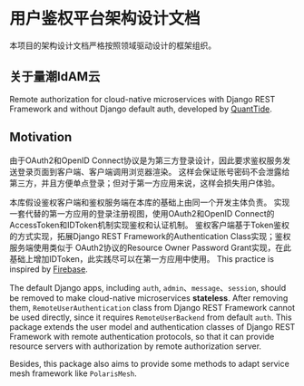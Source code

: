 # 用户鉴权平台架构设计文档

本项目的架构设计文档严格按照领域驱动设计的框架组织。

## 关于量潮IdAM云

Remote authorization for cloud-native microservices 
with Django REST Framework and without Django default auth,
developed by [QuantTide](https://github.com/quanttide).

## Motivation

由于OAuth2和OpenID Connect协议是为第三方登录设计，因此要求鉴权服务发送登录页面到客户端、客户端调用浏览器渲染。
这样会保证账号密码不会泄露给第三方，并且方便单点登录；但对于第一方应用来说，这样会损失用户体验。

本库假设鉴权客户端和鉴权服务端在本库的基础上由同一个开发主体负责。
实现一套代替的第一方应用的登录注册视图，使用OAuth2和OpenID Connect的AccessToken和IDToken机制实现鉴权和认证机制。
鉴权客户端基于Token鉴权的方式实现，拓展Django REST Framework的Authentication Class实现；鉴权服务端使用类似于
OAuth2协议的Resource Owner Password Grant实现，在此基础上增加IDToken，此实践尽可以在第一方应用中使用。
This practice is inspired by [Firebase](https://firebase.google.com).

The default Django apps, including `auth`, `admin`、`message`、`session`, 
should be removed to make cloud-native microservices **stateless**. 
After removing them, `RemoteUserAuthentication` class from Django REST Framework cannot be used directly,
since it requires `RemoteUserBackend` from default `auth`. 
This package extends the user model and authentication classes of Django REST Framework with remote authentication protocols, 
so that it can provide resource servers with authorization by remote authorization server.

Besides, this package also aims to provide some methods to adapt service mesh framework like `PolarisMesh`.
